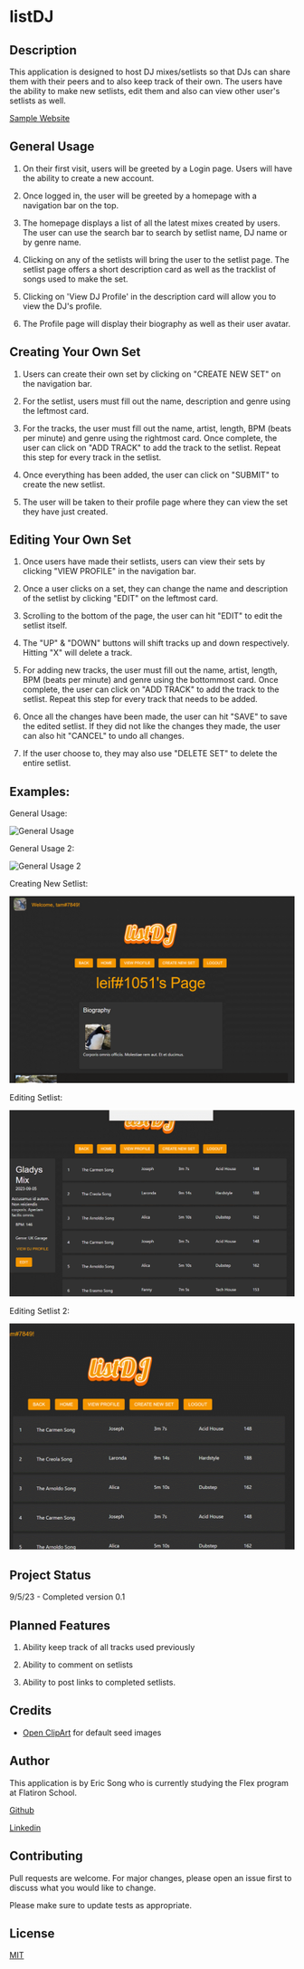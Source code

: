 # listDJ

## Description

This application is designed to host DJ mixes/setlists so that DJs can share them with their peers and to also keep track 
of their own. The users have the ability to make new setlists, edit them and also can view other user's setlists as well.

[Sample Website](https://listdj-app.onrender.com)

## General Usage

1. On their first visit, users will be greeted by a Login page. Users will have the ability to create a new account.

2. Once logged in, the user will be greeted by a homepage with a navigation bar on the top.

3. The homepage displays a list of all the latest mixes created by users. The user can use the search bar to search by setlist name, DJ name or by genre name.

4. Clicking on any of the setlists will bring the user to the setlist page. The setlist page offers a short description card
as well as the tracklist of songs used to make the set. 

5. Clicking on 'View DJ Profile' in the description card will allow you to view the DJ's profile.

6. The Profile page will display their biography as well as their user avatar. 

## Creating Your Own Set

1. Users can create their own set by clicking on "CREATE NEW SET" on the navigation bar.

2. For the setlist, users must fill out the name, description and genre using the leftmost card. 

3. For the tracks, the user must fill out the name, artist, length, BPM (beats per minute) and genre using the rightmost card. Once
complete, the user can click on "ADD TRACK" to add the track to the setlist. Repeat this step for every track in the setlist.

4. Once everything has been added, the user can click on "SUBMIT" to create the new setlist. 

5. The user will be taken to their profile page where they can view the set they have just created.

## Editing Your Own Set

1. Once users have made their setlists, users can view their sets by clicking "VIEW PROFILE" in the navigation bar.

2. Once a user clicks on a set, they can change the name and description of the setlist by clicking "EDIT" on the leftmost card.

3. Scrolling to the bottom of the page, the user can hit "EDIT" to edit the setlist itself.

4. The "UP" & "DOWN" buttons will shift tracks up and down respectively. Hitting "X" will delete a track.

5. For adding new tracks, the user must fill out the name, artist, length, BPM (beats per minute) and genre using the bottommost card. Once complete, the user can click on "ADD TRACK" to add the track to the setlist. Repeat this step for every track that needs to be added.

6. Once all the changes have been made, the user can hit "SAVE" to save the edited setlist. If they did not like the changes they made, the user can also hit "CANCEL" to undo all changes.

7. If the user choose to, they may also use "DELETE SET" to delete the entire setlist.


## Examples:

General Usage:

![General Usage](images/viewingsetlists.gif)

General Usage 2:

![General Usage 2](images/usingsearchbar.gif)

Creating New Setlist:

![New Setlist](images/creatingsetlist.gif)

Editing Setlist:

![Editing Setlist](images/editingsetlist1.gif)

Editing Setlist 2:
 
![Editing Setlist 2](images/editingsetlist2.gif)

## Project Status

9/5/23 - Completed version 0.1

## Planned Features

1. Ability keep track of all tracks used previously

2. Ability to comment on setlists

3. Ability to post links to completed setlists.

## Credits  

- [Open ClipArt](https://openclipart.org) for default seed images

## Author

This application is by Eric Song who is currently studying the Flex program at Flatiron School.

[Github](https://github.com/ericksong91)

[Linkedin](https://www.linkedin.com/in/eric-song-45597062)

## Contributing 
Pull requests are welcome. For major changes, please open an issue first to discuss what you would like to change.

Please make sure to update tests as appropriate.

## License
[MIT](https://choosealicense.com/licenses/mit/)